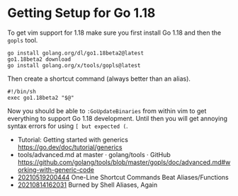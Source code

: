 # Getting Setup for Go 1.18

To get vim support for 1.18 make sure you first install Go 1.18 and then
the `gopls` tool.

```
go install golang.org/dl/go1.18beta2@latest
go1.18beta2 download
go install golang.org/x/tools/gopls@latest
```

Then create a shortcut command (always better than an alias).

```
#!/bin/sh
exec go1.18beta2 "$@"
```

Now you should be able to `:GoUpdateBinaries` from within vim to get
everything to support Go 1.18 development. Until then you will get
annoying syntax errors for using `[ but expected (`.

* Tutorial: Getting started with generics  
  <https://go.dev/doc/tutorial/generics>
* tools/advanced.md at master · golang/tools · GitHub  
  <https://github.com/golang/tools/blob/master/gopls/doc/advanced.md#working-with-generic-code>
* [20210519200444](/20210519200444/) One-Line Shortcut Commands Beat Aliases/Functions
* [20210814162031](/20210814162031/) Burned by Shell Aliases, Again
